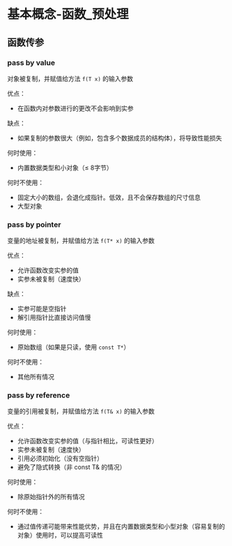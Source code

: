 # 基本概念-函数_预处理

## 函数传参

### pass by value

对象被复制，并赋值给方法 `f(T x)` 的输入参数 

优点：
-   在函数内对参数进行的更改不会影响到实参 

缺点：
-   如果复制的参数很大（例如，包含多个数据成员的结构体），将导致性能损失 

何时使用：
-   内置数据类型和小对象（≤ 8字节） 

何时不使用：
-   固定大小的数组，会退化成指针。低效，且不会保存数组的尺寸信息
-   大型对象

### pass by pointer

变量的地址被复制，并赋值给方法 `f(T* x)` 的输入参数 

优点：
-   允许函数改变实参的值
-   实参未被复制（速度快） 

缺点：
-   实参可能是空指针
-   解引用指针比直接访问值慢 

何时使用：
-   原始数组（如果是只读，使用 `const T*`） 

何时不使用：
-   其他所有情况

### pass by reference

变量的引用被复制，并赋值给方法 `f(T& x)` 的输入参数 

优点：
-   允许函数改变实参的值（与指针相比，可读性更好）
-   实参未被复制（速度快）
-   引用必须初始化（没有空指针）
-   避免了隐式转换（非 const T& 的情况） 

何时使用：
-   除原始指针外的所有情况 

何时不使用：
-   通过值传递可能带来性能优势，并且在内置数据类型和小型对象（容易复制的对象）使用时，可以提高可读性

<!--stackedit_data:
eyJoaXN0b3J5IjpbLTgyMDcxMTk3MywxNTA3Mjc0NDkyLDE4NT
QwNDc2MDFdfQ==
-->